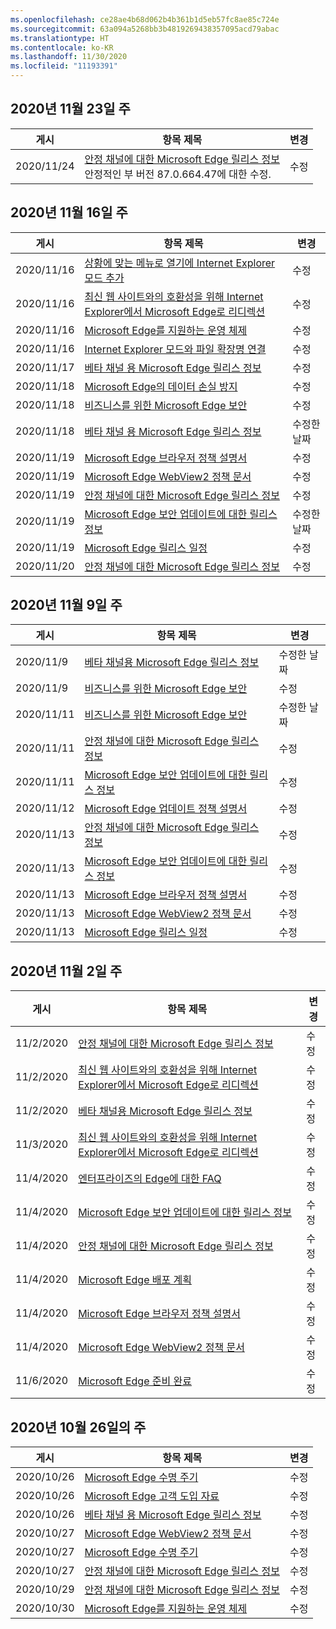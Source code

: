 ```yaml
---
ms.openlocfilehash: ce28ae4b68d062b4b361b1d5eb57fc8ae85c724e
ms.sourcegitcommit: 63a094a5268bb3b4819269438357095acd79abac
ms.translationtype: HT
ms.contentlocale: ko-KR
ms.lasthandoff: 11/30/2020
ms.locfileid: "11193391"
---
```

<!-- This file is generated automatically each week. Changes made to this file will be overwritten.-->

## 2020년 11월 23일 주

| 게시 |항목 제목 | 변경 |
|------|------------|--------|
| 2020/11/24 | [안정 채널에 대한 Microsoft Edge 릴리스 정보](/DeployEdge/microsoft-edge-relnote-stable-channel)<br>안정적인 부 버전 87.0.664.47에 대한 수정. | 수정 |


## 2020년 11월 16일 주


| 게시 |항목 제목 | 변경 |
|------|------------|--------|
| 2020/11/16 | [상황에 맞는 메뉴로 열기에 Internet Explorer 모드 추가](/DeployEdge/edge-ie-mode-add-guidance-filetype-associations) | 수정 |
| 2020/11/16 | [최신 웹 사이트와의 호환성을 위해 Internet Explorer에서 Microsoft Edge로 리디렉션](/DeployEdge/edge-learnmore-neededge) | 수정 |
| 2020/11/16 | [Microsoft Edge를 지원하는 운영 체제](/DeployEdge/microsoft-edge-supported-operating-systems) | 수정 |
| 2020/11/16 | [Internet Explorer 모드와 파일 확장명 연결](/DeployEdge/edge-ie-mode-add-guidance-filetype-associations) | 수정 |
| 2020/11/17 | [베타 채널 용 Microsoft Edge 릴리스 정보](/DeployEdge/microsoft-edge-relnote-beta-channel) | 수정 |
| 2020/11/18 | [Microsoft Edge의 데이터 손실 방지](/DeployEdge/microsoft-edge-security-dlp) | 수정 |
| 2020/11/18 | [비즈니스를 위한 Microsoft Edge 보안](/DeployEdge/ms-edge-security-for-business) | 수정 |
| 2020/11/18 | [베타 채널 용 Microsoft Edge 릴리스 정보](/DeployEdge/microsoft-edge-relnote-beta-channel) | 수정한 날짜 |
| 2020/11/19 | [Microsoft Edge 브라우저 정책 설명서](/DeployEdge/microsoft-edge-policies) | 수정 |
| 2020/11/19 | [Microsoft Edge WebView2 정책 문서](/DeployEdge/microsoft-edge-webview-policies) | 수정 |
| 2020/11/19 | [안정 채널에 대한 Microsoft Edge 릴리스 정보](/DeployEdge/microsoft-edge-relnote-stable-channel) | 수정 |
| 2020/11/19 | [Microsoft Edge 보안 업데이트에 대한 릴리스 정보](/DeployEdge/microsoft-edge-relnotes-security) | 수정한 날짜 |
| 2020/11/19 | [Microsoft Edge 릴리스 일정](/DeployEdge/microsoft-edge-release-schedule) | 수정 |
| 2020/11/20 | [안정 채널에 대한 Microsoft Edge 릴리스 정보](/DeployEdge/microsoft-edge-relnote-stable-channel) | 수정 |


## 2020년 11월 9일 주


| 게시 |항목 제목 | 변경 |
|------|------------|--------|
| 2020/11/9 | [베타 채널용 Microsoft Edge 릴리스 정보](/DeployEdge/microsoft-edge-relnote-beta-channel) | 수정한 날짜 |
| 2020/11/9 | [비즈니스를 위한 Microsoft Edge 보안](/DeployEdge/ms-edge-security-for-business) | 수정 |
| 2020/11/11 | [비즈니스를 위한 Microsoft Edge 보안](/DeployEdge/ms-edge-security-for-business) | 수정한 날짜 |
| 2020/11/11 | [안정 채널에 대한 Microsoft Edge 릴리스 정보](/DeployEdge/microsoft-edge-relnote-stable-channel) | 수정 |
| 2020/11/11 | [Microsoft Edge 보안 업데이트에 대한 릴리스 정보](/DeployEdge/microsoft-edge-relnotes-security) | 수정 |
| 2020/11/12 | [Microsoft Edge 업데이트 정책 설명서](/DeployEdge/microsoft-edge-update-policies) | 수정 |
| 2020/11/13 | [안정 채널에 대한 Microsoft Edge 릴리스 정보](/DeployEdge/microsoft-edge-relnote-stable-channel) | 수정 |
| 2020/11/13 | [Microsoft Edge 보안 업데이트에 대한 릴리스 정보](/DeployEdge/microsoft-edge-relnotes-security) | 수정 |
| 2020/11/13 | [Microsoft Edge 브라우저 정책 설명서](/DeployEdge/microsoft-edge-policies) | 수정 |
| 2020/11/13 | [Microsoft Edge WebView2 정책 문서](/DeployEdge/microsoft-edge-webview-policies) | 수정 |
| 2020/11/13 | [Microsoft Edge 릴리스 일정](/DeployEdge/microsoft-edge-release-schedule) | 수정 |


## 2020년 11월 2일 주


| 게시 |항목 제목 | 변경 |
|------|------------|--------|
| 11/2/2020 | [안정 채널에 대한 Microsoft Edge 릴리스 정보](/DeployEdge/microsoft-edge-relnote-stable-channel) | 수정 |
| 11/2/2020 | [최신 웹 사이트와의 호환성을 위해 Internet Explorer에서 Microsoft Edge로 리디렉션](/DeployEdge/edge-learnmore-neededge) | 수정 |
| 11/2/2020 | [베타 채널용 Microsoft Edge 릴리스 정보](/DeployEdge/microsoft-edge-relnote-beta-channel) | 수정 |
| 11/3/2020 | [최신 웹 사이트와의 호환성을 위해 Internet Explorer에서 Microsoft Edge로 리디렉션](/DeployEdge/edge-learnmore-neededge) | 수정 |
| 11/4/2020 | [엔터프라이즈의 Edge에 대한 FAQ](/DeployEdge/faqs-edge-in-the-enterprise) | 수정 |
| 11/4/2020 | [Microsoft Edge 보안 업데이트에 대한 릴리스 정보](/DeployEdge/microsoft-edge-relnotes-security) | 수정 |
| 11/4/2020 | [안정 채널에 대한 Microsoft Edge 릴리스 정보](/DeployEdge/microsoft-edge-relnote-stable-channel) | 수정 |
| 11/4/2020 | [Microsoft Edge 배포 계획](/DeployEdge/deploy-edge-plan-deployment) | 수정 |
| 11/4/2020 | [Microsoft Edge 브라우저 정책 설명서](/DeployEdge/microsoft-edge-policies) | 수정 |
| 11/4/2020 | [Microsoft Edge WebView2 정책 문서](/DeployEdge/microsoft-edge-webview-policies) | 수정 |
| 11/6/2020 | [Microsoft Edge 준비 완료](/DeployEdge/deploy-edge-ready-for-edge) | 수정 |


## 2020년 10월 26일의 주


| 게시 |항목 제목 | 변경 |
|------|------------|--------|
| 2020/10/26 | [Microsoft Edge 수명 주기](/DeployEdge/microsoft-edge-support-lifecycle) | 수정 |
| 2020/10/26 | [Microsoft Edge 고객 도입 자료](/DeployEdge/microsoft-edge-customer-adoption-kit) | 수정 |
| 2020/10/26 | [베타 채널 용 Microsoft Edge 릴리스 정보](/DeployEdge/microsoft-edge-relnote-beta-channel) | 수정 |
| 2020/10/27 | [Microsoft Edge WebView2 정책 문서](/DeployEdge/microsoft-edge-webview-policies) | 수정 |
| 2020/10/27 | [Microsoft Edge 수명 주기](/DeployEdge/microsoft-edge-support-lifecycle) | 수정 |
| 2020/10/27 | [안정 채널에 대한 Microsoft Edge 릴리스 정보](/DeployEdge/microsoft-edge-relnote-stable-channel) | 수정 |
| 2020/10/29 | [안정 채널에 대한 Microsoft Edge 릴리스 정보](/DeployEdge/microsoft-edge-relnote-stable-channel) | 수정 |
| 2020/10/30 | [Microsoft Edge를 지원하는 운영 체제](/DeployEdge/microsoft-edge-supported-operating-systems) | 수정 |
